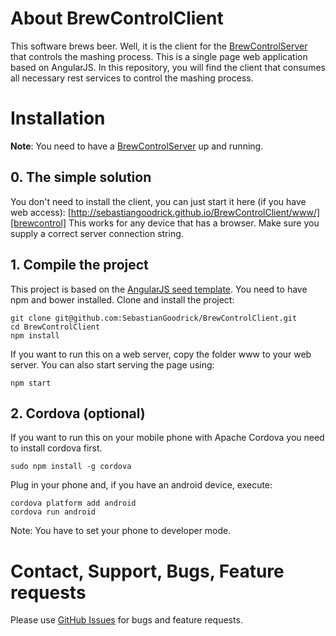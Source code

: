 # About BrewControlClient

This software brews beer. Well, it is the client for the [BrewControlServer][BrewControlServer] that controls the mashing process.
This is a single page web application based on AngularJS. In this repository, you will find the client that consumes all necessary rest services to control the mashing process.

# Installation

**Note**: You need to have a [BrewControlServer][BrewControlServer] up and running.

## 0. The simple solution
You don't need to install the client, you can just start it here (if you have web access):
[http://sebastiangoodrick.github.io/BrewControlClient/www/][brewcontrol]
This works for any device that has a browser. Make sure you supply a correct server connection string.

## 1. Compile the project
This project is based on the [AngularJS seed template][angular-seed]. You need to have npm and bower installed. 
Clone and install the project:
```
git clone git@github.com:SebastianGoodrick/BrewControlClient.git
cd BrewControlClient
npm install
```
If you want to run this on a web server, copy the folder www to your web server. You can also start serving the page using: 
```
npm start
```

## 2. Cordova (optional)
If you want to run this on your mobile phone with Apache Cordova you need to install cordova first.
```
sudo npm install -g cordova
```

Plug in your phone and, if you have an android device, execute: 
```
cordova platform add android
cordova run android
```

Note: You have to set your phone to developer mode.

# Contact, Support, Bugs, Feature requests
Please use [GitHub Issues][issues] for bugs and feature requests.

[issues]: https://github.com/SebastianGoodrick/BrewControlClient/issues
[angular-seed]: https://github.com/angular/angular-seed
[brewcontrol]: http://sebastiangoodrick.github.io/BrewControlClient/www/
[BrewControlServer]: https://github.com/SebastianGoodrick/BrewControlServer
